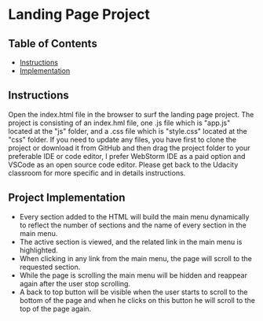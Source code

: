 # Landing Page Project

## Table of Contents

-  [Instructions](#instructions)
-  [Implementation](#project-implementation)

## Instructions

Open the index.html file in the browser to surf the landing page project. The project is consisting of an index.hml file, one .js file which is "app.js" located at the "js" folder, and a .css file which is "style.css" located at the "css" folder.
If you need to update any files, you have first to clone the project or download it from GitHub and then drag the project folder to your preferable IDE or code editor, I prefer WebStorm IDE as a paid option and VSCode as an open source code editor. Please get back to the Udacity classroom for more specific and in details instructions.

## Project Implementation

- Every section added to the HTML will build the main menu dynamically to reflect the number of sections and the name of every section in the main menu.
- The active section is viewed, and the related link in the main menu is highlighted.
- When clicking in any link from the main menu, the page will scroll to the requested section.
- While the page is scrolling the main menu will be hidden and reappear again after the user stop scrolling.
- A back to top button will be visible when the user starts to scroll to the bottom of the page and when he clicks on this button he will scroll to the top of the page again.
